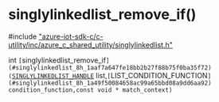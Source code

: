 # singlylinkedlist_remove_if()

\#include ["azure-iot-sdk-c/c-utility/inc/azure_c_shared_utility/singlylinkedlist.h"](../iot-c-ref-singlylinkedlist-h.md)  

int `[`singlylinkedlist_remove_if`](#singlylinkedlist_8h_1aaf7a647fe18bb2b27f88b75f0ba35f72)(`[`SINGLYLINKEDLIST_HANDLE`](#singlylinkedlist_8h_1a355ba061e4132f7817d6d1963d33382a) list,`[`LIST_CONDITION_FUNCTION`](#singlylinkedlist_8h_1a49f50084658ac99a65bbd08a9dd6aa92) condition_function,const void * match_context)`

